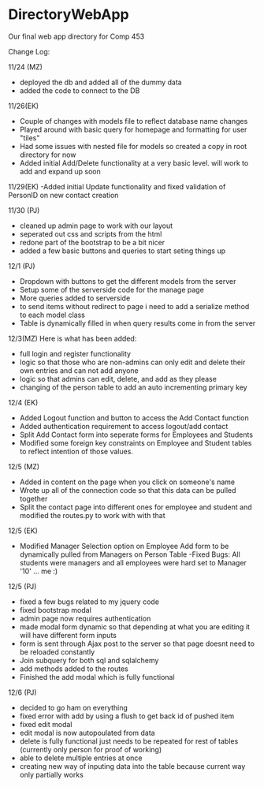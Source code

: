 # DirectoryWebApp
Our final web app directory for Comp 453

Change Log: 

11/24 (MZ) 
 - deployed the db and added all of the dummy data
 - added the code to connect to the DB

11/26(EK)
 - Couple of changes with models file to reflect database name changes
 - Played around with basic query for homepage and formatting for user "tiles"
 - Had some issues with nested file for models so created a copy in root directory for now 
 - Added initial Add/Delete functionality at a very basic level. will work to add and expand up soon
 
 11/29(EK)
  -Added initial Update functionality and fixed validation of PersonID on new contact creation

11/30 (PJ)
- cleaned up admin page to work with our layout
- seperated out css and scripts from the html
- redone part of the bootstrap to be a bit nicer
- added a few basic buttons and queries to start seting things up

12/1 (PJ)
- Dropdown with buttons to get the different models from the server
- Setup some of the serverside code for the manage page
- More queries added to serverside
- to send items without redirect to page i need to add a serialize method to each model class
- Table is dynamically filled in when query results come in from the server

12/3(MZ)
Here is what has been added: 
- full login and register functionality
- logic so that those who are non-admins can only edit and delete their own entries and can not add anyone
- logic so that admins can edit, delete, and add as they please
- changing of the person table to add an auto incrementing primary key

12/4 (EK)
- Added Logout function and button to access the Add Contact function
- Added authentication requirement to access logout/add contact
- Split Add Contact form into seperate forms for Employees and Students
- Modified some foreign key constraints on Employee and Student tables to reflect intention of those values. 

12/5 (MZ)
- Added in content on the page when you click on someone's name
- Wrote up all of the connection code so that this data can be pulled together
- Split the contact page into different ones for employee and student and modified the routes.py to work with with that

12/5 (EK)
- Modified Manager Selection option on Employee Add form to be dynamically pulled from Managers on Person Table
-Fixed Bugs: All students were managers and all employees were hard set to Manager '10' ... me :) 

12/5 (PJ)
- fixed a few bugs related to my jquery code
- fixed bootstrap modal
- admin page now requires authentication
- made modal form dynamic so that depending at what you are editing it will have different form inputs
- form is sent through Ajax post to the server so that page doesnt need to be reloaded constantly
- Join subquery for both sql and sqlalchemy
- add methods added to the routes
- Finished the add modal which is fully functional

12/6 (PJ)
- decided to go ham on everything
- fixed error with add by using a flush to get back id of pushed item
- fixed edit modal
- edit modal is now autopoulated from data
- delete is fully functional just needs to be repeated for rest of tables (currently only person for proof of working)
- able to delete multiple entries at once
- creating new way of inputing data into the table because current way only partially works